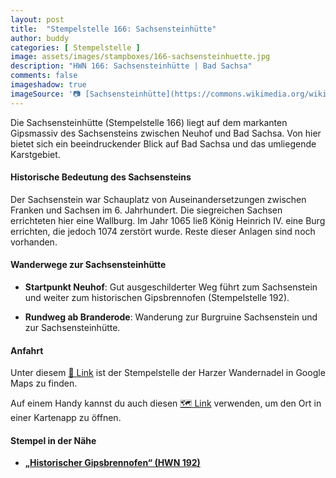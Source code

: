 ```yaml
---
layout: post
title:  "Stempelstelle 166: Sachsensteinhütte"
author: buddy
categories: [ Stempelstelle ]
image: assets/images/stampboxes/166-sachsensteinhuette.jpg
description: "HWN 166: Sachsensteinhütte | Bad Sachsa"
comments: false
imageshadow: true
imageSource: '📷 [Sachsensteinhütte](https://commons.wikimedia.org/wiki/File:Sachsensteinh%C3%BCtte.jpg) von <a href="//commons.wikimedia.org/wiki/User:B.Thomas95" title="User:B.Thomas95">Thomas Binder</a> unter Lizenz [CC BY-SA 4.0](https://creativecommons.org/licenses/by-sa/4.0)'
---
```


Die Sachsensteinhütte (Stempelstelle 166) liegt auf dem markanten Gipsmassiv des Sachsensteins zwischen Neuhof und Bad Sachsa. Von hier bietet sich ein beeindruckender Blick auf Bad Sachsa und das umliegende Karstgebiet. 

#### Historische Bedeutung des Sachsensteins

Der Sachsenstein war Schauplatz von Auseinandersetzungen zwischen Franken und Sachsen im 6. Jahrhundert. Die siegreichen Sachsen errichteten hier eine Wallburg. Im Jahr 1065 ließ König Heinrich IV. eine Burg errichten, die jedoch 1074 zerstört wurde. Reste dieser Anlagen sind noch vorhanden. 

#### Wanderwege zur Sachsensteinhütte

- **Startpunkt Neuhof**: Gut ausgeschilderter Weg führt zum Sachsenstein und weiter zum historischen Gipsbrennofen (Stempelstelle 192). 

- **Rundweg ab Branderode**: Wanderung zur Burgruine Sachsenstein und zur Sachsensteinhütte. 

#### Anfahrt

Unter diesem [📍 Link](https://www.google.com/maps/dir/?api=1&origin=&destination=51.58073%2C%2010.58385) ist der Stempelstelle der Harzer Wandernadel in Google Maps zu finden.

<div class="android-only">
  Auf einem Handy kannst du auch diesen 
  <a href="geo:51.58073,10.58385">🗺️ Link</a> 
  verwenden, um den Ort in einer Kartenapp zu öffnen.
  <p></p>
</div>

#### Stempel in der Nähe

- [**„Historischer Gipsbrennofen“ (HWN 192)**](/stempelstelle-192-historischer-gipsbrennofen)
